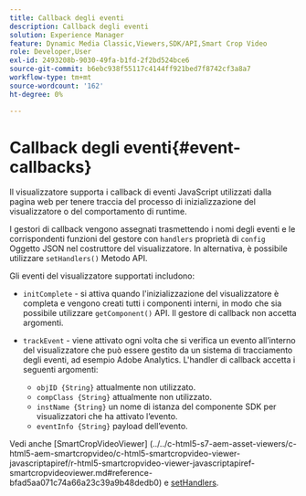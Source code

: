 ```yaml
---
title: Callback degli eventi
description: Callback degli eventi
solution: Experience Manager
feature: Dynamic Media Classic,Viewers,SDK/API,Smart Crop Video
role: Developer,User
exl-id: 2493208b-9030-49fa-b1fd-2f2bd524bce6
source-git-commit: b6ebc938f55117c4144ff921bed7f8742cf3a8a7
workflow-type: tm+mt
source-wordcount: '162'
ht-degree: 0%

---
```


# Callback degli eventi{#event-callbacks}

Il visualizzatore supporta i callback di eventi JavaScript utilizzati dalla pagina web per tenere traccia del processo di inizializzazione del visualizzatore o del comportamento di runtime.

I gestori di callback vengono assegnati trasmettendo i nomi degli eventi e le corrispondenti funzioni del gestore con `handlers` proprietà di `config` Oggetto JSON nel costruttore del visualizzatore. In alternativa, è possibile utilizzare `setHandlers()` Metodo API.

Gli eventi del visualizzatore supportati includono:

* `initComplete` - si attiva quando l&#39;inizializzazione del visualizzatore è completa e vengono creati tutti i componenti interni, in modo che sia possibile utilizzare `getComponent()` API. Il gestore di callback non accetta argomenti.

* `trackEvent` - viene attivato ogni volta che si verifica un evento all’interno del visualizzatore che può essere gestito da un sistema di tracciamento degli eventi, ad esempio Adobe Analytics. L&#39;handler di callback accetta i seguenti argomenti:

   * `objID {String}` attualmente non utilizzato.
   * `compClass {String}` attualmente non utilizzato.
   * `instName {String}` un nome di istanza del componente SDK per visualizzatori che ha attivato l’evento.
   * `eventInfo {String}` payload dell’evento.

Vedi anche [SmartCropVideoViewer]
(../../c-html5-s7-aem-asset-viewers/c-html5-aem-smartcropvideo/c-html5-smartcropvideo-viewer-javascriptapiref/r-html5-smartcropvideo-viewer-javascriptapiref-smartcropvideoviewer.md#reference-bfad5aa071c74a66a23c39a9b48dedb0) e [setHandlers](../../c-html5-s7-aem-asset-viewers/c-html5-aem-smartcropvideo/c-html5-smartcropvideo-viewer-javascriptapiref/r-html5-smartcropvideo-viewer-javascriptapiref-smartcropvideoviewer.md#reference-22b373b37e8943a7be5c4d4cc21ed926).
